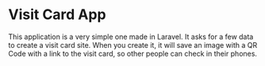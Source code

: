 # Visit Card App

This application is a very simple one made in Laravel. It asks for a few data to create a visit card site. When you create it, it will save an image with a QR Code with a link to the visit card, so other people can check in their phones.
